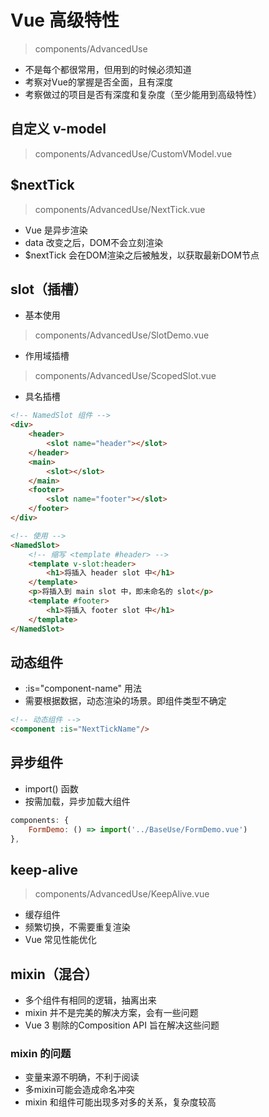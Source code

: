 # Vue 高级特性
> components/AdvancedUse

- 不是每个都很常用，但用到的时候必须知道
- 考察对Vue的掌握是否全面，且有深度
- 考察做过的项目是否有深度和复杂度（至少能用到高级特性）

## 自定义 v-model
> components/AdvancedUse/CustomVModel.vue

## $nextTick
> components/AdvancedUse/NextTick.vue

- Vue 是异步渲染
- data 改变之后，DOM不会立刻渲染
- $nextTick 会在DOM渲染之后被触发，以获取最新DOM节点

## slot（插槽）
- 基本使用
> components/AdvancedUse/SlotDemo.vue

- 作用域插槽
> components/AdvancedUse/ScopedSlot.vue

- 具名插槽
```html
<!-- NamedSlot 组件 -->
<div>
    <header>
        <slot name="header"></slot>
    </header>
    <main>
        <slot></slot>
    </main>
    <footer>
        <slot name="footer"></slot>
    </footer>
</div>

<!-- 使用 -->
<NamedSlot>
    <!-- 缩写 <template #header> -->
    <template v-slot:header>
        <h1>将插入 header slot 中</h1>
    </template>
    <p>将插入到 main slot 中，即未命名的 slot</p>
    <template #footer>
        <h1>将插入 footer slot 中</h1>
    </template>
</NamedSlot>
```

## 动态组件
- :is="component-name" 用法
- 需要根据数据，动态渲染的场景。即组件类型不确定

```html
<!-- 动态组件 -->
<component :is="NextTickName"/>
```

## 异步组件
- import() 函数
- 按需加载，异步加载大组件
```javascript
components: {
    FormDemo: () => import('../BaseUse/FormDemo.vue')
},
```

## keep-alive
> components/AdvancedUse/KeepAlive.vue

- 缓存组件
- 频繁切换，不需要重复渲染
- Vue 常见性能优化

## mixin（混合）
- 多个组件有相同的逻辑，抽离出来
- mixin 并不是完美的解决方案，会有一些问题
- Vue 3 剔除的Composition API 旨在解决这些问题

### mixin 的问题
- 变量来源不明确，不利于阅读
- 多mixin可能会造成命名冲突
- mixin 和组件可能出现多对多的关系，复杂度较高